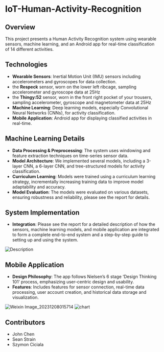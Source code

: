 # IoT-Human-Activity-Recognition

## Overview
This project presents a Human Activity Recognition system using wearable sensors, machine learning, and an Android app for real-time classification of 14 different activities.

## Technologies
- **Wearable Sensors**: Inertial Motion Unit (IMU) sensors including accelerometers and gyroscopes for data collection.
- the **Respeck** sensor, worn on the lower left ribcage, sampling accelerometer and gyroscope data at 25Hz
- the **Thingy:52** sensor, worn in the front right pocket of your trousers, sampling accelerometer, gyroscope and magnetometer data at 25Hz
- **Machine Learning**: Deep learning models, especially Convolutional Neural Networks (CNNs), for activity classification.
- **Mobile Application**: Android app for displaying classified activities in real-time.

## Machine Learning Details
- **Data Processing & Preprocessing**: The system uses windowing and feature extraction techniques on time-series sensor data.
- **Model Architecture**: We implemented several models, including a 3-layer CNN, a 6-layer CNN, and tree-structured models for activity classification.
- **Curriculum Learning**: Models were trained using a curriculum learning strategy, incrementally increasing training data to improve model adaptability and accuracy.
- **Model Evaluation**: The models were evaluated on various datasets, ensuring robustness and reliability, please see the report for details.


## System Implementation
- **Integration**: Please see the report for a detailed description of how the sensors, machine learning models, and mobile application are integrated to form a complete end-to-end system and a step-by-step guide to setting up and using the system.

![Description](https://github.com/YongjiangChen/IoT-Human-Activity-Recognition/assets/73269209/c06e5a87-7a25-41ee-b5f5-a89d5ec7c766)

## Mobile Application
- **Design Philosophy**: The app follows Nielsen’s 6 stage ‘Design Thinking 101’ process, emphasizing user-centric design and usability.
- **Features**: Includes features for sensor connection, real-time data processing, user account creation, and historical data storage and visualization.

![Weixin Image_20231208015714](https://github.com/YongjiangChen/IoT-Human-Activity-Recognition/assets/73269209/47fab88f-3ae2-4d21-acf0-bdaf6c3b62be)
![chart](https://github.com/YongjiangChen/IoT-Human-Activity-Recognition/assets/73269209/5d029c57-5056-4166-a184-82791a5c461f)



## Contributors
- John Chen
- Sean Strain
- Szymon Ciciala


